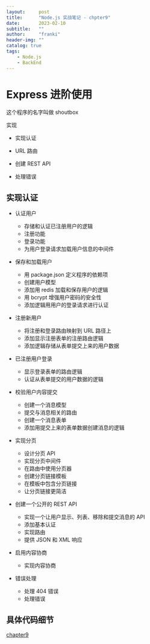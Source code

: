```yaml
---
layout:     post
title:      "Node.js 实战笔记 - chpter9"
date:       2023-02-10
subtitle:   ""
author:     "franki"
header-img: ""
catalog: true
tags:
    - Node.js
    - BackEnd
---
```


# Express 进阶使用

这个程序的名字叫做 shoutbox

实现

- 实现认证

- URL 路由

- 创建 REST API

- 处理错误

## 实现认证

- 认证用户
  
  - 存储和认证已注册用户的逻辑
  - 注册功能
  - 登录功能
  - 为用户登录请求加载用户信息的中间件

- 保存和加载用户
  
  - 用 package.json 定义程序的依赖项
  - 创建用户模型
  - 添加用 redis 加载和保存用户的逻辑
  - 用 bcrypt 增强用户密码的安全性
  - 添加逻辑用用户的登录请求进行认证

- 注册新用户
  - 将注册和登录路由映射到 URL 路径上
  - 添加显示注册表单的注册路由逻辑
  - 添加逻辑存储从表单提交上来的用户数据

- 已注册用户登录
  - 显示登录表单的路由逻辑
  - 认证从表单提交的用户数据的逻辑

- 校验用户内容提交
  - 创建一个消息模型
  - 提交与消息相关的路由
  - 创建一个消息表单
  - 添加用提交上来的表单数据创建消息的逻辑

- 实现分页
  - 设计分页 API
  - 实现分页中间件
  - 在路由中使用分页器
  - 创建分页链接模板
  - 在模板中包含分页链接
  - 让分页链接更简洁

- 创建一个公开的 REST API
  - 实现一个让用户显示、列表、移除和提交消息的 API
  - 添加基本认证
  - 实现路由
  - 提供 JSON 和 XML 响应

- 启用内容协商
  - 实现内容协商

- 错误处理
  - 处理 404 错误
  - 处理错误

## 具体代码细节

[chapter9](https://github.com/NikFranki/node-in-action/tree/master/chapter9)
